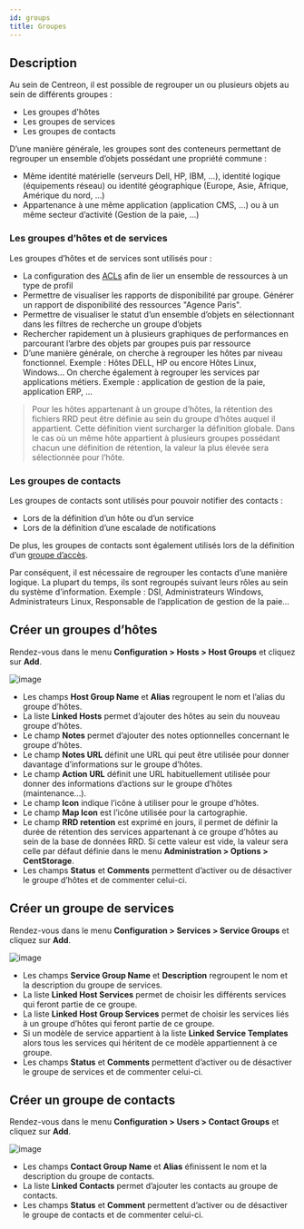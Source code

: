 ```yaml
---
id: groups
title: Groupes
---
```


## Description

Au sein de Centreon, il est possible de regrouper un ou plusieurs objets au sein de différents groupes :

* Les groupes d'hôtes
* Les groupes de services
* Les groupes de contacts

D’une manière générale, les groupes sont des conteneurs permettant de regrouper un ensemble d’objets possédant une
propriété commune :

* Même identité matérielle (serveurs Dell, HP, IBM, ...), identité logique (équipements réseau) ou identité géographique
  (Europe, Asie, Afrique, Amérique du nord, ...)
* Appartenance à une même application (application CMS, ...) ou à un même secteur d’activité (Gestion de la paie, ...)

### Les groupes d’hôtes et de services

Les groupes d’hôtes et de services sont utilisés pour :

* La configuration des [ACLs](../administration/access-control-lists.html) afin de lier un ensemble de ressources à un type de profil
* Permettre de visualiser les rapports de disponibilité par groupe. Générer un rapport de disponibilité des ressources
  "Agence Paris".
* Permettre de visualiser le statut d’un ensemble d’objets en sélectionnant dans les filtres de recherche un groupe d’objets
* Rechercher rapidement un à plusieurs graphiques de performances en parcourant l’arbre des objets par groupes puis par ressource
* D’une manière générale, on cherche à regrouper les hôtes par niveau fonctionnel. Exemple : Hôtes DELL, HP ou encore
  Hôtes Linux, Windows... On cherche également à regrouper les services par applications métiers. Exemple : application de
  gestion de la paie, application ERP, ...

> Pour les hôtes appartenant à un groupe d’hôtes, la rétention des fichiers RRD peut être définie au sein du groupe
> d’hôtes auquel il appartient. Cette définition vient surcharger la définition globale. Dans le cas où un même hôte
> appartient à plusieurs groupes possédant chacun une définition de rétention, la valeur la plus élevée sera
> sélectionnée pour l’hôte.

### Les groupes de contacts

Les groupes de contacts sont utilisés pour pouvoir notifier des contacts :

* Lors de la définition d’un hôte ou d’un service
* Lors de la définition d’une escalade de notifications

De plus, les groupes de contacts sont également utilisés lors de la définition d’un [groupe d’accès](../administration/access-control-lists.html#créer-un-groupe-daccès).

Par conséquent, il est nécessaire de regrouper les contacts d’une manière logique. La plupart du temps, ils sont regroupés
suivant leurs rôles au sein du système d’information. Exemple : DSI, Administrateurs Windows, Administrateurs Linux,
Responsable de l’application de gestion de la paie...

## Créer un groupes d’hôtes

Rendez-vous dans le menu **Configuration > Hosts > Host Groups** et cliquez sur **Add**.

![image](../assets/configuration/07hostgroup.png)

* Les champs **Host Group Name** et **Alias** regroupent le nom et l’alias du groupe d’hôtes.
* La liste **Linked Hosts** permet d’ajouter des hôtes au sein du nouveau groupe d’hôtes.
* Le champ **Notes** permet d’ajouter des notes optionnelles concernant le groupe d’hôtes.
* Le champ **Notes URL** définit une URL qui peut être utilisée pour donner davantage d’informations sur le groupe d’hôtes.
* Le champ **Action URL** définit une URL habituellement utilisée pour donner des informations d’actions sur le groupe
  d’hôtes (maintenance...).
* Le champ **Icon** indique l’icône à utiliser pour le groupe d’hôtes.
* Le champ **Map Icon** est l’icône utilisée pour la cartographie.
* Le champ **RRD retention** est exprimé en jours, il permet de définir la durée de rétention des services appartenant
  à ce groupe d’hôtes au sein de la base de données RRD. Si cette valeur est vide, la valeur sera celle par défaut
  définie dans le menu **Administration > Options > CentStorage**.
* Les champs **Status** et **Comments** permettent d’activer ou de désactiver le groupe d’hôtes et de commenter celui-ci.

## Créer un groupe de services

Rendez-vous dans le menu **Configuration > Services > Service Groups** et cliquez sur **Add**.

![image](../assets/configuration/07servicegroup.png)

* Les champs **Service Group Name** et **Description** regroupent le nom et la description du groupe de services.
* La liste **Linked Host Services** permet de choisir les différents services qui feront partie de ce groupe.
* La liste **Linked Host Group Services** permet de choisir les services liés à un groupe d’hôtes qui feront partie de
  ce groupe.
* Si un modèle de service appartient à la liste  **Linked Service Templates** alors tous les services qui héritent de
  ce modèle appartiennent à ce groupe.
* Les champs  **Status** et **Comments** permettent d’activer ou de désactiver le groupe de services et de commenter
  celui-ci.

## Créer un groupe de contacts

Rendez-vous dans le menu **Configuration > Users > Contact Groups** et cliquez sur **Add**.

![image](../assets/configuration/07contactgroup.png)

* Les champs **Contact Group Name** et **Alias** éfinissent le nom et la description du groupe de contacts.
* La liste **Linked Contacts** permet d’ajouter les contacts au groupe de contacts.
* Les champs **Status** et **Comment** permettent d’activer ou de désactiver le groupe de contacts et de commenter
  celui-ci.

